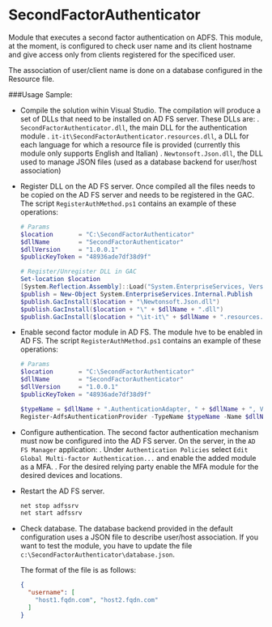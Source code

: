# SecondFactorAuthenticator

Module that executes a second factor authentication on ADFS.
This module, at the moment, is configured to check user name and its client hostname and give access only from clients registered for the specificed user.

The association of user/client name is done on a database configured in the Resource file.

###Usage Sample:
- Compile the solution wihin Visual Studio.
  The compilation will produce a set of DLLs that need to be installed on AD FS server. These DLLs are:
  . ``SecondFactorAuthenticator.dll``, the main DLL for the authentication module
  . ``it-it\SecondFactorAuthenticator.resources.dll``, a DLL for each language for which a resource file is provided (currently this module only supports English and Italian)
  . ``Newtonsoft.Json.dll``, the DLL used to manage JSON files (used as a database backend for user/host association)
  
- Register DLL on the AD FS server.
  Once compiled all the files needs to be copied on the AD FS server and needs to be registered in the GAC.
  The script ``RegisterAuthMethod.ps1`` contains an example of these operations:
 
  ```powershell
  # Params
  $location       = "C:\SecondFactorAuthenticator"
  $dllName        = "SecondFactorAuthenticator"
  $dllVersion     = "1.0.0.1"
  $publicKeyToken = "48936ade7df38d9f"

  # Register/Unregister DLL in GAC
  Set-location $location
  [System.Reflection.Assembly]::Load("System.EnterpriseServices, Version=4.0.0.0, Culture=neutral, PublicKeyToken=b03f5f7f11d50a3a")
  $publish = New-Object System.EnterpriseServices.Internal.Publish
  $publish.GacInstall($location + "\Newtonsoft.Json.dll")
  $publish.GacInstall($location + "\" + $dllName + ".dll")
  $publish.GacInstall($location + "\it-it\" + $dllName + ".resources.dll")
  ```
   
- Enable second factor module in AD FS.
  The module hve to be enabled in AD FS. The script ``RegisterAuthMethod.ps1`` contains an example of these operations:

  ```powershell
  # Params
  $location       = "C:\SecondFactorAuthenticator"
  $dllName        = "SecondFactorAuthenticator"
  $dllVersion     = "1.0.0.1"
  $publicKeyToken = "48936ade7df38d9f"

  $typeName = $dllName + ".AuthenticationAdapter, " + $dllName + ", Version=" + $dllVersion + ", Culture=neutral, PublicKeyToken=" + $publicKeyToken
  Register-AdfsAuthenticationProvider -TypeName $typeName -Name $dllName -Verbose
  ```

-  Configure authentication.
   The second factor authentication mechanism must now be configured into the AD FS server.
   On the server, in the ``AD FS Manager`` application:
   . Under ``Authentication Policies`` select ``Edit Global Multi-factor Authentication...`` and enable the added module as a MFA.
   . For the desired relying party enable the MFA module for the desired devices and locations.
   
- Restart the AD FS server.

  ```bat
  net stop adfssrv
  net start adfssrv
  ```
  
- Check database.
  The database backend provided in the default configuration uses a JSON file to describe user/host association.
  If you want to test the module, you have to update the file ``c:\SecondFactorAuthenticator\database.json``.
  
  The format of the file is as follows:
  
  ```json
  {
    "username": [
      "host1.fqdn.com", "host2.fqdn.com"
    ]
  }
  ```